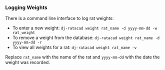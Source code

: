 ### Logging Weights

There is a command line interface to log rat weights:
- To enter a new weight: `dj-ratacad weight rat_name -d yyyy-mm-dd -w rat_weight`
- To remove a weight from the database: `dj-ratacad weight rat_name -d yyyy-mm-dd -r`
- To view all weights for a rat: `dj-ratacad weight rat_name -v`

Replace `rat_name` with the name of the rat and `yyyy-mm-dd` with the date the weight was recorded.